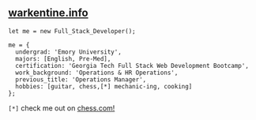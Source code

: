 ## [warkentine.info](https://warkentine.info)

```
let me = new Full_Stack_Developer();

me = {
  undergrad: 'Emory University',
  majors: [English, Pre-Med],
  certification: 'Georgia Tech Full Stack Web Development Bootcamp',
  work_background: 'Operations & HR Operations',
  previous_title: 'Operations Manager',
  hobbies: [guitar, chess,[*] mechanic-ing, cooking]
};
```


`[*]` check me out on [chess.com!](https://www.chess.com/member/strong-brew)
